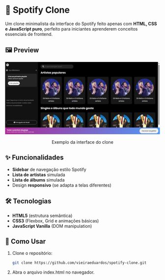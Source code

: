 # 🎵 Spotify Clone

Um clone minimalista da interface do Spotify feito apenas com **HTML, CSS e JavaScript puro**, perfeito para iniciantes aprenderem conceitos essenciais de frontend.

## 🖼️ Preview
<div align="center">
  <img src="./public/Screenshot.jpeg" alt="Spotify Clone Screenshot" width="800">
  <p>Exemplo da interface do clone</p>
</div>

## ✨ Funcionalidades
- **Sidebar** de navegação estilo Spotify  
- **Lista de artistas** simulada  
- **Lista de álbums** simulada 
- Design **responsivo** (se adapta a telas diferentes)  

## 🛠️ Tecnologias
- **HTML5** (estrutura semântica)  
- **CSS3** (Flexbox, Grid e animações básicas)  
- **JavaScript Vanilla** (DOM manipulation)  

## 🚀 Como Usar
1. Clone o repositório:  
   ```bash  
   git clone https://github.com/vieiraeduardos/spotify-clone.git

1. Abra o arquivo index.html no navegador. 
